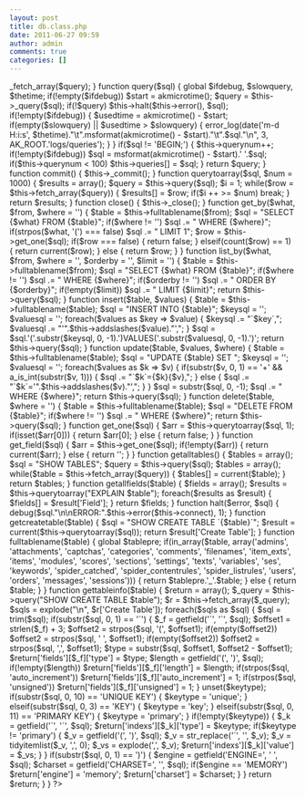 ```yaml
---
layout: post
title: db.class.php
date: 2011-06-27 09:59
author: admin
comments: true
categories: []
---
```

<?php
class dbstuff {
	var $querynum = 0;
	var $queries = array();
	var $version = '';
	var $charset = '';
	var $dbhost = '';
	var $dbuser = '';
	var $dbpw = '';
	var $dbname = '';
	var $connect;
	function fetch_array($query) {
		return $this->_fetch_array($query);
	}

	function query($sql) {
		global $ifdebug, $slowquery, $thetime;
		if(!empty($ifdebug)) $start = akmicrotime();
		$query = $this->_query($sql);
		if(!$query) $this->halt($this->error(), $sql);
		if(!empty($ifdebug)) {
			$usedtime = akmicrotime() - $start;
			if(empty($slowquery) || $usedtime > $slowquery) {
				error_log(date('m-d H:i:s', $thetime)."\t".msformat(akmicrotime() - $start)."\t".$sql."\n", 3, AK_ROOT.'logs/queries');
			}
		}
		if($sql != 'BEGIN;') {
			$this->querynum++;
			if(!empty($ifdebug)) $sql = msformat(akmicrotime() - $start).' '.$sql;
			if($this->querynum < 100) $this->queries[] = $sql;
		}
		
		return $query;
	}
	
	function commit() {
		$this->_commit();
	}

	function querytoarray($sql, $num = 1000) {
		$results = array();
		$query = $this->query($sql);
		$i = 1;
		while($row = $this->fetch_array($query)) {
			$results[] = $row;
			if($i ++ >= $num) break;
		}
		return $results;
	}

	function close() {
		$this->_close();
	}

	function get_by($what, $from, $where = '') {
		$table = $this->fulltablename($from);
		$sql = "SELECT {$what} FROM {$table}";
		if($where != '') $sql .= " WHERE {$where}";
		if(strpos($what, '(') === false) $sql .= " LIMIT 1";
		$row = $this->get_one($sql);
		if($row === false) {
			return false;
		} elseif(count($row) == 1) {
			return current($row);
		} else {
			return $row;
		}
	}

	function list_by($what, $from, $where = '', $orderby = '', $limit = '') {
		$table = $this->fulltablename($from);
		$sql = "SELECT {$what} FROM {$table}";
		if($where != '') $sql .= " WHERE {$where}";
		if($orderby != '') $sql .= " ORDER BY {$orderby}";
		if(!empty($limit)) $sql .= " LIMIT {$limit}";
		return $this->query($sql);
	}

	function insert($table, $values) {
		$table = $this->fulltablename($table);
		$sql = "INSERT INTO {$table}";
		$keysql = '';
		$valuesql = '';
		foreach($values as $key => $value) {
			$keysql .= "`$key`,";
			$valuesql .= "'".$this->addslashes($value)."',";
		}
		$sql = $sql.'('.substr($keysql, 0, -1).')VALUES('.substr($valuesql, 0, -1).')';
		return $this->query($sql);
	}

	function update($table, $values, $where) {
		$table = $this->fulltablename($table);
		$sql = "UPDATE {$table} SET ";
		$keysql = '';
		$valuesql = '';
		foreach($values as $k => $v) {
			if(substr($v, 0, 1) == '+' && a_is_int(substr($v, 1))) {
				$sql .= "`$k`={$k}{$v},";
			} else {
				$sql .= "`$k`='".$this->addslashes($v)."',";
			}
		}
		$sql = substr($sql, 0, -1);
		$sql .= " WHERE {$where}";
		return $this->query($sql);
	}

	function delete($table, $where = '') {
		$table = $this->fulltablename($table);
		$sql = "DELETE FROM {$table}";
		if($where != '') $sql .= " WHERE {$where}";
		return $this->query($sql);
	}

	function get_one($sql) {
		$arr = $this->querytoarray($sql, 1);
		if(isset($arr[0])) {
			return $arr[0];
		} else {
			return false;
		}
	}

	function get_field($sql) {
		$arr = $this->get_one($sql);
		if(!empty($arr)) {
			return current($arr);
		} else {
			return '';
		}
	}

	function getalltables() {
		$tables = array();
		$sql = "SHOW TABLES";
		$query = $this->query($sql);
		$tables = array();
		while($table = $this->fetch_array($query)) {
			$tables[] = current($table);
		}
		return $tables;
	}

	function getallfields($table) {
		$fields = array();
		$results = $this->querytoarray("EXPLAIN $table");
		foreach($results as $result) {
			$fields[] = $result['Field'];
		}
		return $fields;
	}

	function halt($error, $sql) {
		debug($sql."\n\nERROR:".$this->error($this->connect), 1);
	}
	
	function getcreatetable($table) {
		$sql = "SHOW CREATE TABLE `{$table}`";
		$result = current($this->querytoarray($sql));
		return $result['Create Table'];
	}
	function fulltablename($table) {
		global $tablepre;
		if(in_array($table, array('admins', 'attachments', 'captchas', 'categories', 'comments', 'filenames', 'item_exts', 'items', 'modules', 'scores', 'sections', 'settings', 'texts', 'variables', 'ses', 'keywords', 'spider_catched', 'spider_contentrules', 'spider_listrules', 'users', 'orders', 'messages', 'sessions'))) {
			return $tablepre.'_'.$table;
		} else {
			return $table;
		}
	}
	function gettableinfo($table) {
		$return = array();
		$_query = $this->query("SHOW CREATE TABLE $table");
		$r = $this->fetch_array($_query);
		$sqls = explode("\n", $r['Create Table']);
		foreach($sqls as $sql) {
			$sql = trim($sql);
			if(substr($sql, 0, 1) == '`') {
				$_f = getfield('`', '`', $sql);
				$offset1 = strlen($_f) + 3;
				$offset2 = strpos($sql, '(', $offset1);
				if(empty($offset2)) $offset2 = strpos($sql, ' ', $offset1);
				if(empty($offset2)) $offset2 = strpos($sql, ',', $offset1);
				$type = substr($sql, $offset1, $offset2 - $offset1);
				$return['fields'][$_f]['type'] = $type;
				$length = getfield('(', ')', $sql);
				if(!empty($length)) $return['fields'][$_f]['length'] = $length;
				if(strpos($sql, 'auto_increment')) $return['fields'][$_f]['auto_increment'] = 1;
				if(strpos($sql, 'unsigned')) $return['fields'][$_f]['unsigned'] = 1;
			}
			unset($keytype);
			if(substr($sql, 0, 10) == 'UNIQUE KEY') {
				$keytype = 'unique';
			} elseif(substr($sql, 0, 3) == 'KEY') {
				$keytype = 'key';
			} elseif(substr($sql, 0, 11) == 'PRIMARY KEY') {
				$keytype = 'primary';
			}
			if(!empty($keytype)) {
				$_k = getfield('`', '`', $sql);
				$return['indexs'][$_k]['type'] = $keytype;
				if($keytype != 'primary') {
					$_v = getfield('(', ')', $sql);
					$_v = str_replace('`', '', $_v);
					$_v = tidyitemlist($_v, ',', 0);
					$_vs = explode(',', $_v);
					$return['indexs'][$_k]['value'] = $_vs;
				}
			}
			if(substr($sql, 0, 1) == ')') {
				$engine = getfield('ENGINE=', ' ', $sql);
				$charset = getfield('CHARSET=', '', $sql);
				if($engine == 'MEMORY') $return['engine'] = 'memory';
				$return['charset'] = $charset;
			}
		}
		return $return;
	}
}
?>
